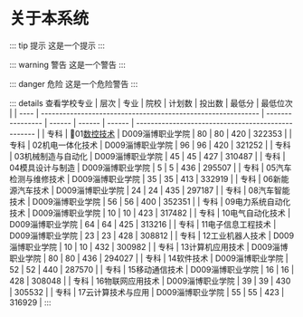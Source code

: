 # 关于本系统
 ::: tip 提示
这是一个提示
:::

::: warning 警告
这是一个警告
:::

::: danger 危险
这是一个危险警告
:::

::: details 查看学校专业
| 层次 | 专业                                                         | 院校             | 计划数 | 投出数 | 最低分 | 最低位次                                           |
| ---- | ------------------------------------------------------------ | ---------------- | ------ | ------ | ------ | -------------------------------------------------- |
| 专科 | :ledger:01[数控技术](/zhaosheng/#山东省夏季高考2020年普通类常规批第3次志愿投档情况表)                                          | D009淄博职业学院 | 80     | 80     | 420    | 322353                                             |
| 专科 | 02机电一体化技术                                             | D009淄博职业学院 | 96     | 96     | 420    | 321252                                             |
| 专科 | 03机械制造与自动化                                           | D009淄博职业学院 | 45     | 45     | 427    | 310487                                             |
| 专科 | 04模具设计与制造                                             | D009淄博职业学院 | 5      | 5      | 436    | 295507                                             |
| 专科 | 05汽车检测与维修技术                                         | D009淄博职业学院 | 35     | 35     | 413    | 332919                                             |
| 专科 | 06新能源汽车技术                                             | D009淄博职业学院 | 24     | 24     | 435    | 297187                                             |
| 专科 | 08汽车智能技术                                               | D009淄博职业学院 | 56     | 56     | 400    | 352351                                             |
| 专科 | 09电力系统自动化技术                                         | D009淄博职业学院 | 10     | 10     | 423    | 317482                                             |
| 专科 | 10电气自动化技术                                             | D009淄博职业学院 | 64     | 64     | 425    | 313216                                             |
| 专科 | 11电子信息工程技术                                           | D009淄博职业学院 | 23     | 23     | 428    | 308812                                             |
| 专科 | 12工业机器人技术                                             | D009淄博职业学院 | 10     | 10     | 432    | 300982                                             |
| 专科 | 13计算机应用技术                                             | D009淄博职业学院 | 80     | 80     | 436    | 294027                                             |
| 专科 | 14软件技术                                                   | D009淄博职业学院 | 52     | 52     | 440    | 287570                                             |
| 专科 | 15移动通信技术                                               | D009淄博职业学院 | 16     | 16     | 428    | 308048                                             |
| 专科 | 16物联网应用技术                                             | D009淄博职业学院 | 39     | 39     | 430    | 305532                                             |
| 专科 | 17云计算技术与应用                                           | D009淄博职业学院 | 55     | 55     | 423    | 316929                                             |
:::